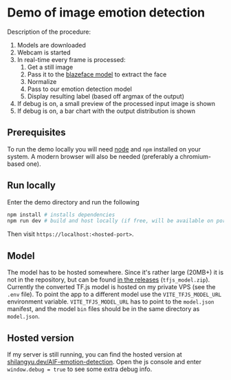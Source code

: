 # Demo of image emotion detection

Description of the procedure:

1. Models are downloaded
2. Webcam is started
3. In real-time every frame is processed:
   1. Get a still image
   2. Pass it to the [blazeface model](https://arxiv.org/abs/1907.05047) to extract the face
   3. Normalize
   4. Pass to our emotion detection model
   5. Display resulting label (based off argmax of the output)
4. If debug is on, a small preview of the processed input image is shown
5. If debug is on, a bar chart with the output distribution is shown

## Prerequisites

To run the demo locally you will need [node](https://nodejs.org/en/download) and `npm` installed on your system. A modern browser will also be needed (preferably a chromium-based one).

## Run locally

Enter the demo directory and run the following

```sh
npm install # installs dependencies
npm run dev # build and host locally (if free, will be available on port 3000)
```

Then visit `https://localhost:<hosted-port>`.

## Model

The model has to be hosted somewhere. Since it's rather large (20MB+) it is not in the repository, but can be found [in the releases](https://github.com/shilangyu/AIF-emotion-detection/releases/tag/images-v0.1.0) (`tfjs_model.zip`). Currently the converted TF.js model is hosted on my private VPS (see the `.env` file). To point the app to a different model use the `VITE_TFJS_MODEL_URL` environment variable. `VITE_TFJS_MODEL_URL` has to point to the `model.json` manifest, and the model `bin` files should be in the same directory as `model.json`.

## Hosted version

If my server is still running, you can find the hosted version at [shilangyu.dev/AIF-emotion-detection](https://shilangyu.dev/AIF-emotion-detection). Open the js console and enter `window.debug = true` to see some extra debug info.
